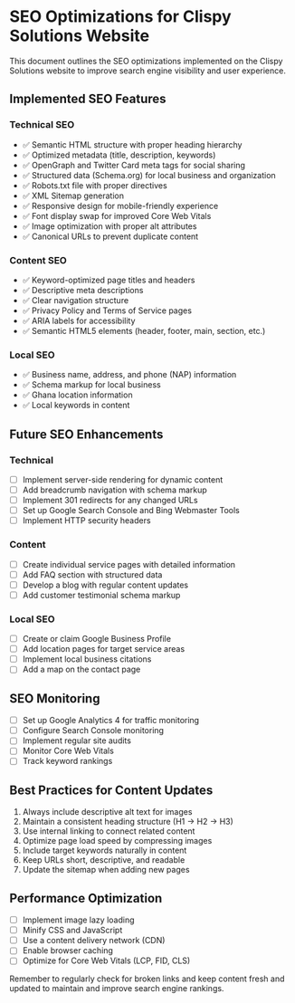 # SEO Optimizations for Clispy Solutions Website

This document outlines the SEO optimizations implemented on the Clispy Solutions website to improve search engine visibility and user experience.

## Implemented SEO Features

### Technical SEO
- ✅ Semantic HTML structure with proper heading hierarchy
- ✅ Optimized metadata (title, description, keywords)
- ✅ OpenGraph and Twitter Card meta tags for social sharing
- ✅ Structured data (Schema.org) for local business and organization
- ✅ Robots.txt file with proper directives
- ✅ XML Sitemap generation
- ✅ Responsive design for mobile-friendly experience
- ✅ Font display swap for improved Core Web Vitals
- ✅ Image optimization with proper alt attributes
- ✅ Canonical URLs to prevent duplicate content

### Content SEO
- ✅ Keyword-optimized page titles and headers
- ✅ Descriptive meta descriptions
- ✅ Clear navigation structure
- ✅ Privacy Policy and Terms of Service pages
- ✅ ARIA labels for accessibility
- ✅ Semantic HTML5 elements (header, footer, main, section, etc.)

### Local SEO
- ✅ Business name, address, and phone (NAP) information
- ✅ Schema markup for local business
- ✅ Ghana location information
- ✅ Local keywords in content

## Future SEO Enhancements

### Technical
- [ ] Implement server-side rendering for dynamic content
- [ ] Add breadcrumb navigation with schema markup
- [ ] Implement 301 redirects for any changed URLs
- [ ] Set up Google Search Console and Bing Webmaster Tools
- [ ] Implement HTTP security headers

### Content
- [ ] Create individual service pages with detailed information
- [ ] Add FAQ section with structured data
- [ ] Develop a blog with regular content updates
- [ ] Add customer testimonial schema markup

### Local SEO
- [ ] Create or claim Google Business Profile
- [ ] Add location pages for target service areas
- [ ] Implement local business citations
- [ ] Add a map on the contact page

## SEO Monitoring

- [ ] Set up Google Analytics 4 for traffic monitoring
- [ ] Configure Search Console monitoring
- [ ] Implement regular site audits
- [ ] Monitor Core Web Vitals
- [ ] Track keyword rankings

## Best Practices for Content Updates

1. Always include descriptive alt text for images
2. Maintain a consistent heading structure (H1 → H2 → H3)
3. Use internal linking to connect related content
4. Optimize page load speed by compressing images
5. Include target keywords naturally in content
6. Keep URLs short, descriptive, and readable
7. Update the sitemap when adding new pages

## Performance Optimization

- [ ] Implement image lazy loading
- [ ] Minify CSS and JavaScript
- [ ] Use a content delivery network (CDN)
- [ ] Enable browser caching
- [ ] Optimize for Core Web Vitals (LCP, FID, CLS)

Remember to regularly check for broken links and keep content fresh and updated to maintain and improve search engine rankings. 